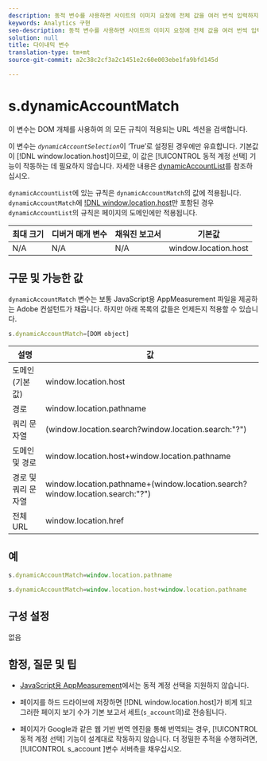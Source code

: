 ```yaml
---
description: 동적 변수를 사용하면 사이트의 이미지 요청에 전체 값을 여러 번씩 입력하지 않고도 한 변수에서 다른 변수로 값을 복사할 수 있습니다.
keywords: Analytics 구현
seo-description: 동적 변수를 사용하면 사이트의 이미지 요청에 전체 값을 여러 번씩 입력하지 않고도 한 변수에서 다른 변수로 값을 복사할 수 있습니다.
solution: null
title: 다이내믹 변수
translation-type: tm+mt
source-git-commit: a2c38c2cf3a2c1451e2c60e003ebe1fa9bfd145d

---
```



# s.dynamicAccountMatch

이 변수는 DOM 개체를 사용하여 의 모든 규칙이 적용되는 URL 섹션을 검색합니다.

이 변수는 *`dynamicAccountSelection`*&#x200B;이 ‘True’로 설정된 경우에만 유효합니다. 기본값이 [!DNL window.location.host]이므로, 이 값은 [!UICONTROL 동적 계정 선택] 기능이 작동하는 데 필요하지 않습니다. 자세한 내용은 [dynamicAccountList](https://docs.adobe.com/content/help/en/analytics/implementation/javascript-implementation/appmeasurement-js/appmeasure-mjs.html)를 참조하십시오.

`dynamicAccountList`에 있는 규칙은 `dynamicAccountMatch`의 값에 적용됩니다. `dynamicAccountMatch`에 [!DNL window.location.host](기본값)만 포함된 경우 `dynamicAccountList`의 규칙은 페이지의 도메인에만 적용됩니다.

| 최대 크기 | 디버거 매개 변수 | 채워진 보고서 | 기본값 |
|---|---|---|---|
| N/A | N/A | N/A | window.location.host |

## 구문 및 가능한 값

`dynamicAccountMatch` 변수는 보통 JavaScript용 AppMeasurement 파일을 제공하는 Adobe 컨설턴트가 채웁니다. 하지만 아래 목록의 값들은 언제든지 적용할 수 있습니다.

```js
s.dynamicAccountMatch=[DOM object]
```

| 설명 | 값 |
|---|---|
| 도메인(기본값) | window.location.host |
| 경로 | window.location.pathname |
| 쿼리 문자열 | (window.location.search?window.location.search:"?") |
| 도메인 및 경로 | window.location.host+window.location.pathname |
| 경로 및 쿼리 문자열 | window.location.pathname+(window.location.search?window.location.search:"?") |
| 전체 URL | window.location.href |

## 예

```js
s.dynamicAccountMatch=window.location.pathname
```

```js
s.dynamicAccountMatch=window.location.host+window.location.pathname
```

## 구성 설정

없음

## 함정, 질문 및 팁

* [JavaScript용 AppMeasurement](https://docs.adobe.com/content/help/en/analytics/implementation/javascript-implementation/appmeasurement-js/appmeasure-mjs.html)에서는 동적 계정 선택을 지원하지 않습니다.

* 페이지를 하드 드라이브에 저장하면 [!DNL window.location.host]가 비게 되고 그러한 페이지 보기 수가 기본 보고서 세트(`s_account`의)로 전송됩니다.

* 페이지가 Google과 같은 웹 기반 번역 엔진을 통해 번역되는 경우, [!UICONTROL 동적 계정 선택] 기능이 설계대로 작동하지 않습니다. 더 정밀한 추적을 수행하려면, [!UICONTROL s_account ]변수 서버측을 채우십시오.
